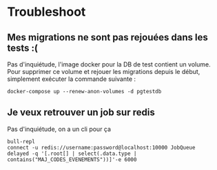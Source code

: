 # Troubleshoot

## Mes migrations ne sont pas rejouées dans les tests :(
Pas d'inquiétude, l'image docker pour la DB de test contient un volume.
Pour supprimer ce volume et rejouer les migrations depuis le début, simplement exécuter la commande suivante :

```
docker-compose up --renew-anon-volumes -d pgtestdb 
```

## Je veux retrouver un job sur redis
Pas d'inquiétude, on a un cli pour ça

```
bull-repl
connect -u redis://username:password@localhost:10000 JobQueue
delayed -q '[.root[] | select(.data.type | contains("MAJ_CODES_EVENEMENTS"))]'-e 6000
```
